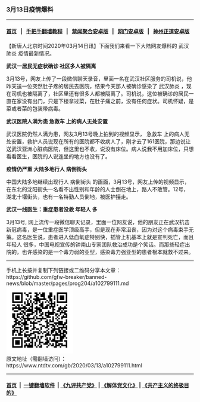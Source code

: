 ### 3月13日疫情爆料
------------------------

#### [首页](https://github.com/gfw-breaker/banned-news/blob/master/README.md) &nbsp;&nbsp;|&nbsp;&nbsp; [手把手翻墙教程](https://github.com/gfw-breaker/guides/wiki) &nbsp;&nbsp;|&nbsp;&nbsp; [禁闻聚合安卓版](https://github.com/gfw-breaker/bn-android) &nbsp;&nbsp;|&nbsp;&nbsp; [网门安卓版](https://github.com/oGate2/oGate) &nbsp;&nbsp;|&nbsp;&nbsp; [神州正道安卓版](https://github.com/SzzdOgate/update) 



<div><div class="post_content" itemprop="articleBody">
 <p>
  【新唐人北京时间2020年03月14日讯】下面我们来看一下大陆网友爆料的
  <ok href="https://www.ntdtv.com/gb/武汉肺炎.htm">
   武汉肺炎
  </ok>
  疫情最新情况。
 </p>
 <p>
  <strong>
   武汉一居民无症状确诊 社区多人被隔离
  </strong>
 </p>
 <p>
  3月13号，网友上传了一段微信聊天录音，里面一名在武汉社区服务的司机说，他昨天送一位突然肚子疼的居民去医院，结果今天那人被确诊感染了
  <ok href="https://www.ntdtv.com/gb/武汉肺炎.htm">
   武汉肺炎
  </ok>
  ，现在司机也被隔离了，社区里还有很多人都被隔离了。司机说，这位被确诊的居民一直在家没有出门，只是下楼拿过菜，在肚子痛之前，没有任何症状。司机怀疑，是菜或者菜的包装带病毒。
 </p>
 <p>
  <strong>
   武汉医院人满为患
   <ok href="https://www.ntdtv.com/gb/急救车.htm">
    急救车
   </ok>
   上的病人无处安置
  </strong>
 </p>
 <p>
  武汉医院仍然人满为患，网友3月13号晚上拍到的视频显示，
  <ok href="https://www.ntdtv.com/gb/急救车.htm">
   急救车
  </ok>
  上的病人无处安置，救护人员说现在所有的医院都不收病人了，刚才去了161医院，那边说让送武汉亚洲心脏病医院，但这里也不收，说没有床位。病人说我不用加床位，只想看看医生，医院的人说连坐的地方也没有了。
 </p>
 <p>
  <strong>
   疫情仍严重 大陆多地行人
   <ok href="https://www.ntdtv.com/gb/病倒街头.htm">
    病倒街头
   </ok>
  </strong>
 </p>
 <p>
  中国大陆多地继续出现行人
  <ok href="https://www.ntdtv.com/gb/病倒街头.htm">
   病倒街头
  </ok>
  的画面，3月13号，网友上传的视频显示，在东北的沈阳街头一名看不出性别和年龄的人士倒在地上，路人不敢管。12号，湖北十堰街头，也有一名特勤人员倒地，被医护擡走。
 </p>
 <p>
  <strong>
   武汉一线医生：重症患者没救
   <ok href="https://www.ntdtv.com/gb/年轻人.htm">
    年轻人
   </ok>
   多
  </strong>
 </p>
 <p>
  3月13号, 网上流传一段微信聊天记录，里面一位网友说，他的朋友正在武汉抗击新冠病毒，是一位重症医学顶级高手，但是现在非常沮丧，因为对这个病毒束手无策。这名医生说，患者进入低血氧症特别快，插管上机基本上就是宣判死亡，而且
  <ok href="https://www.ntdtv.com/gb/年轻人.htm">
   年轻人
  </ok>
  很多，中国电视宣传的钟南山专家团队救治成功是个笑话。而那些轻症出院的，也许感染的是一个毒力弱的亚型，感染毒力强亚型的患者根本就救不过来。
 </p>
 <div class="single_ad">
 </div>
</div>
</div>
<hr/>
手机上长按并复制下列链接或二维码分享本文章：<br/>
https://github.com/gfw-breaker/banned-news/blob/master/pages/prog204/a102799111.md <br/>
<a href='https://github.com/gfw-breaker/banned-news/blob/master/pages/prog204/a102799111.md'><img src='https://github.com/gfw-breaker/banned-news/blob/master/pages/prog204/a102799111.md.png'/></a> <br/>
原文地址（需翻墙访问）：https://www.ntdtv.com/gb/2020/03/13/a102799111.html


------------------------
#### [首页](https://github.com/gfw-breaker/banned-news/blob/master/README.md) &nbsp;|&nbsp; [一键翻墙软件](https://github.com/gfw-breaker/nogfw/blob/master/README.md) &nbsp;| [《九评共产党》](https://github.com/gfw-breaker/9ping.md/blob/master/README.md#九评之一评共产党是什么) | [《解体党文化》](https://github.com/gfw-breaker/jtdwh.md/blob/master/README.md) | [《共产主义的终极目的》](https://github.com/gfw-breaker/gczydzjmd.md/blob/master/README.md)


<img src='http://gfw-breaker.win/banned-news/pages/prog204/a102799111.md' width='0px' height='0px'/>